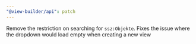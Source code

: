 ```yaml
---
"@view-builder/api": patch
---
```


Remove the restriction on searching for `ssz:Objekte`. Fixes the issue where the dropdown would load empty when creating a new view

